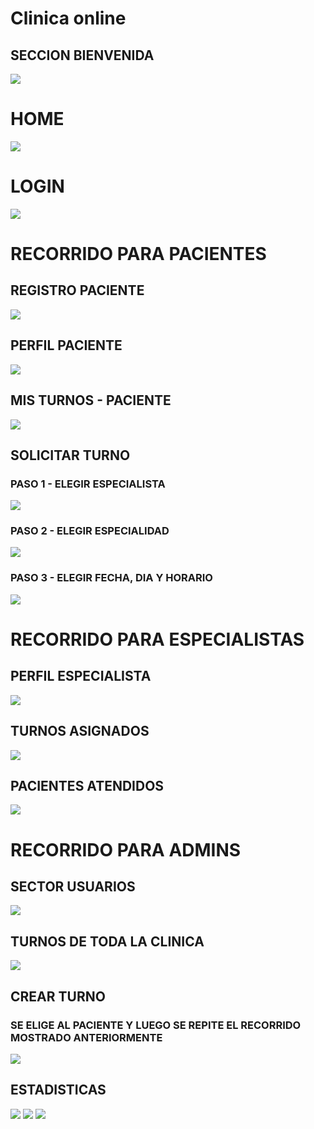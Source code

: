 # Clinica online

## SECCION BIENVENIDA

<img src="/clinica-online/src/assets/readme/bienvenida.jpeg">

# HOME 

<img src="/clinica-online/src/assets/readme/home.jpeg">

# LOGIN

<img src="/clinica-online/src/assets/readme/login.jpeg">

# RECORRIDO PARA PACIENTES

## REGISTRO PACIENTE
<img src="/clinica-online/src/assets/readme/registroPaciente.jpeg">

## PERFIL PACIENTE
<img src="/clinica-online/src/assets/readme/perfilPaciente.jpeg">

## MIS TURNOS - PACIENTE
<img src="/clinica-online/src/assets/readme/misTurnosPaciente.jpeg">

## SOLICITAR TURNO 
### PASO 1 - ELEGIR ESPECIALISTA
<img src="/clinica-online/src/assets/readme/solicitarTurno1.jpeg">

### PASO 2 - ELEGIR ESPECIALIDAD
<img src="/clinica-online/src/assets/readme/solicitarTurno2.jpeg">

### PASO 3 - ELEGIR FECHA, DIA Y HORARIO
<img src="/clinica-online/src/assets/readme/solicitarTurno3.jpeg">

# RECORRIDO PARA ESPECIALISTAS

## PERFIL ESPECIALISTA
<img src="/clinica-online/src/assets/readme/perfilEspecialista.jpeg">

## TURNOS ASIGNADOS
<img src="/clinica-online/src/assets/readme/turnosEspecialista.jpeg">

## PACIENTES ATENDIDOS
<img src="/clinica-online/src/assets/readme/pacientesAtendidos.jpeg">

# RECORRIDO PARA ADMINS
## SECTOR USUARIOS
<img src="/clinica-online/src/assets/readme/usuariosAdmin.jpeg">


## TURNOS DE TODA LA CLINICA
<img src="/clinica-online/src/assets/readme/turnosGeneral.jpeg">

## CREAR TURNO
### SE ELIGE AL PACIENTE Y LUEGO SE REPITE EL RECORRIDO MOSTRADO ANTERIORMENTE
<img src="/clinica-online/src/assets/readme/listaDePacientes.jpeg">

## ESTADISTICAS
<img src="/clinica-online/src/assets/readme/estadisticas1.jpeg">
<img src="/clinica-online/src/assets/readme/estadisticas2.jpeg">
<img src="/clinica-online/src/assets/readme/estadisticas3.jpeg">




